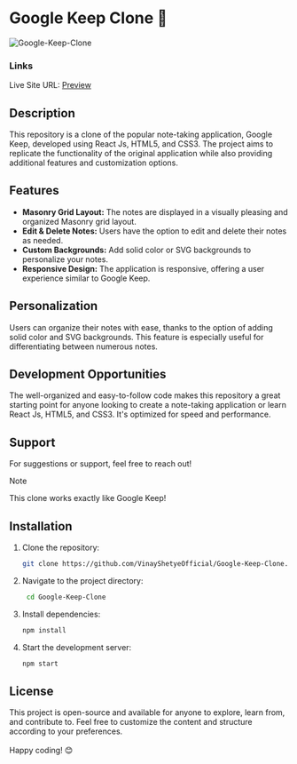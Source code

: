 # Google Keep Clone 📝 

![Google-Keep-Clone](https://github.com/VinayShetyeOfficial/Google-Keep-Clone/assets/100470361/856feb0a-fe31-4de2-8976-808d64a731df)  
     
### Links           
Live Site URL: [Preview](https://endearing-haupia-ac9511.netlify.app/)  
     
## Description     
This repository is a clone of the popular note-taking application, Google Keep, developed using React Js, HTML5, and CSS3. The project aims  to replicate the functionality of the original application while also providing additional features and customization options.

## Features     
- **Masonry Grid Layout:** The notes are displayed in a visually pleasing and organized Masonry grid layout.
- **Edit & Delete Notes:** Users have the option to edit and delete their notes as needed.
- **Custom Backgrounds:** Add solid color or SVG backgrounds to personalize your notes. 
- **Responsive Design:** The application is responsive, offering a user experience similar to Google Keep.
 
## Personalization
Users can organize their notes with ease, thanks to the option of adding solid color and SVG backgrounds. This feature is especially useful for differentiating between numerous notes.
 
## Development Opportunities
The well-organized and easy-to-follow code makes this repository a great starting point for anyone looking to create a note-taking application or learn React Js, HTML5, and CSS3. It's optimized for speed and performance.

## Support 
For suggestions or support, feel free to reach out!

> [!NOTE]
> This clone works exactly like Google Keep!

## Installation
1. Clone the repository:
   ```bash
   git clone https://github.com/VinayShetyeOfficial/Google-Keep-Clone.git
   ```

2. Navigate to the project directory:
   ```bash
    cd Google-Keep-Clone
   ```
   
3. Install dependencies:
   ```bash
   npm install 
   ```

4. Start the development server:
   ```bash
   npm start
   ```

## License
This project is open-source and available for anyone to explore, learn from, and contribute to.
Feel free to customize the content and structure according to your preferences. <br><br> Happy coding! 😊
